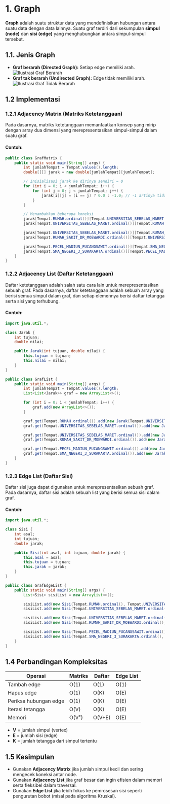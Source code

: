 # 1. Graph

**Graph** adalah suatu struktur data yang mendefinisikan hubungan antara suatu data dengan data lainnya. Suatu graf terdiri dari sekumpulan **simpul (node)** dan **sisi (edge)** yang menghubungkan antara simpul-simpul tersebut. 

## 1.1. Jenis Graph

* **Graf berarah (Directed Graph):** Setiap edge memiliki arah.
  ![Ilustrasi Graf Berarah](https://github.com/Alfurqon02/Praktikum-SDA-2023/blob/main/Bab7-GraphAndDisjointSet/img/directed-graph.png)
* **Graf tak berarah (Undirected Graph):** Edge tidak memiliki arah.
  ![Ilustrasi Graf Tidak Berarah](https://github.com/Alfurqon02/Praktikum-SDA-2023/blob/main/Bab7-GraphAndDisjointSet/img/undirected-graph.png)

## 1.2 Implementasi

### 1.2.1 Adjacency Matrix (Matriks Ketetanggaan)

Pada dasarnya, matriks ketetanggaan memanfaatkan konsep yang mirip dengan array dua dimensi yang merepresentasikan simpul-simpul dalam suatu graf.

#### Contoh:

```java
public class GrafMatrix {
    public static void main(String[] args) {
        int jumlahTempat = Tempat.values().length;
        double[][] jarak = new double[jumlahTempat][jumlahTempat];

        // Inisialisasi jarak ke dirinya sendiri = 0
        for (int i = 0; i < jumlahTempat; i++) {
            for (int j = 0; j < jumlahTempat; j++) {
                jarak[i][j] = (i == j) ? 0.0 : -1.0; // -1 artinya tidak ada jalur langsung
            }
        }

        // Menambahkan beberapa koneksi
        jarak[Tempat.RUMAH.ordinal()][Tempat.UNIVERSITAS_SEBELAS_MARET.ordinal()] = 2.97;
        jarak[Tempat.UNIVERSITAS_SEBELAS_MARET.ordinal()][Tempat.RUMAH.ordinal()] = 2.97;

        jarak[Tempat.UNIVERSITAS_SEBELAS_MARET.ordinal()][Tempat.RUMAH_SAKIT_DR_MOEWARDI.ordinal()] = 2.86;
        jarak[Tempat.RUMAH_SAKIT_DR_MOEWARDI.ordinal()][Tempat.UNIVERSITAS_SEBELAS_MARET.ordinal()] = 2.86;

        jarak[Tempat.PECEL_MADIUN_PUCANGSAWIT.ordinal()][Tempat.SMA_NEGERI_3_SURAKARTA.ordinal()] = 2.28;
        jarak[Tempat.SMA_NEGERI_3_SURAKARTA.ordinal()][Tempat.PECEL_MADIUN_PUCANGSAWIT.ordinal()] = 2.28;
    }
}
```

### 1.2.2 Adjacency List (Daftar Ketetanggaan)

Daftar ketetanggaan adalah salah satu cara lain untuk merepresentasikan sebuah graf. Pada dasarnya, daftar ketetanggaan adalah sebuah array yang berisi semua simpul dalam graf, dan setiap elemennya berisi daftar tetangga serta sisi yang terhubung.

#### Contoh:

```java
import java.util.*;

class Jarak {
    int tujuan;
    double nilai;

    public Jarak(int tujuan, double nilai) {
        this.tujuan = tujuan;
        this.nilai = nilai;
    }
}

public class GrafList {
    public static void main(String[] args) {
        int jumlahTempat = Tempat.values().length;
        List<List<Jarak>> graf = new ArrayList<>();

        for (int i = 0; i < jumlahTempat; i++) {
            graf.add(new ArrayList<>());
        }

        graf.get(Tempat.RUMAH.ordinal()).add(new Jarak(Tempat.UNIVERSITAS_SEBELAS_MARET.ordinal(), 2.97));
        graf.get(Tempat.UNIVERSITAS_SEBELAS_MARET.ordinal()).add(new Jarak(Tempat.RUMAH.ordinal(), 2.97));

        graf.get(Tempat.UNIVERSITAS_SEBELAS_MARET.ordinal()).add(new Jarak(Tempat.RUMAH_SAKIT_DR_MOEWARDI.ordinal(), 2.86));
        graf.get(Tempat.RUMAH_SAKIT_DR_MOEWARDI.ordinal()).add(new Jarak(Tempat.UNIVERSITAS_SEBELAS_MARET.ordinal(), 2.86));

        graf.get(Tempat.PECEL_MADIUN_PUCANGSAWIT.ordinal()).add(new Jarak(Tempat.SMA_NEGERI_3_SURAKARTA.ordinal(), 2.28));
        graf.get(Tempat.SMA_NEGERI_3_SURAKARTA.ordinal()).add(new Jarak(Tempat.PECEL_MADIUN_PUCANGSAWIT.ordinal(), 2.28));
    }
}
```

### 1.2.3 Edge List (Daftar Sisi)

Daftar sisi juga dapat digunakan untuk merepresentasikan sebuah graf. Pada dasarnya, daftar sisi adalah sebuah list yang berisi semua sisi dalam graf.

#### Contoh:

```java
import java.util.*;

class Sisi {
    int asal;
    int tujuan;
    double jarak;

    public Sisi(int asal, int tujuan, double jarak) {
        this.asal = asal;
        this.tujuan = tujuan;
        this.jarak = jarak;
    }
}

public class GrafEdgeList {
    public static void main(String[] args) {
        List<Sisi> sisiList = new ArrayList<>();

        sisiList.add(new Sisi(Tempat.RUMAH.ordinal(), Tempat.UNIVERSITAS_SEBELAS_MARET.ordinal(), 2.97));
        sisiList.add(new Sisi(Tempat.UNIVERSITAS_SEBELAS_MARET.ordinal(), Tempat.RUMAH.ordinal(), 2.97));

        sisiList.add(new Sisi(Tempat.UNIVERSITAS_SEBELAS_MARET.ordinal(), Tempat.RUMAH_SAKIT_DR_MOEWARDI.ordinal(), 2.86));
        sisiList.add(new Sisi(Tempat.RUMAH_SAKIT_DR_MOEWARDI.ordinal(), Tempat.UNIVERSITAS_SEBELAS_MARET.ordinal(), 2.86));

        sisiList.add(new Sisi(Tempat.PECEL_MADIUN_PUCANGSAWIT.ordinal(), Tempat.SMA_NEGERI_3_SURAKARTA.ordinal(), 2.28));
        sisiList.add(new Sisi(Tempat.SMA_NEGERI_3_SURAKARTA.ordinal(), Tempat.PECEL_MADIUN_PUCANGSAWIT.ordinal(), 2.28));
    }
}
```

## 1.4 Perbandingan Kompleksitas

| Operasi               | Matriks | Daftar | Edge List |
| --------------------- | ------- | ------ | --------- |
| Tambah edge           | O(1)    | O(1)   | O(1)      |
| Hapus edge            | O(1)    | O(K)   | O(E)      |
| Periksa hubungan edge | O(1)    | O(K)   | O(E)      |
| Iterasi tetangga      | O(V)    | O(K)   | O(E)      |
| Memori                | O(V²)   | O(V+E) | O(E)      |

* **V** = jumlah simpul (vertex)
* **E** = jumlah sisi (edge)
* **K** = jumlah tetangga dari simpul tertentu

## 1.5 Kesimpulan

* Gunakan **Adjacency Matrix** jika jumlah simpul kecil dan sering mengecek koneksi antar node.
* Gunakan **Adjacency List** jika graf besar dan ingin efisien dalam memori serta fleksibel dalam traversal.
* Gunakan **Edge List** jika lebih fokus ke pemrosesan sisi seperti pengurutan bobot (misal pada algoritma Kruskal).
